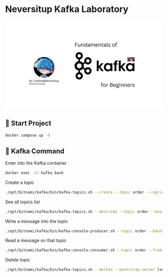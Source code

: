 <h1>Neversitup Kafka Laboratory</h1>

<img src="./thumnail.jpg" alt="thumnail.jpg">

<h2>🐳 Start Project</h2>

```bash
docker compose up -d
```


<h2>📑 Kafka Command</h2>

<p>Enter into the Kafka container</p>

```bash
docker exec -it kafka bash
```

<p>Create a topic</p>

```bash
./opt/bitnami/kafka/bin/kafka-topics.sh --create --topic order --replication-factor 1 --partitions 1 --bootstrap-server localhost:9092
```

<p>See all topics list</p>

```bash
./opt/bitnami/kafka/bin/kafka-topics.sh --describe --topic order --bootstrap-server localhost:9092
```

<p>Write a message into the topic</p>

```bash
./opt/bitnami/kafka/bin/kafka-console-producer.sh --topic order --bootstrap-server localhost:9092
```

<p>Read a message on that topic</p>

```bash
./opt/bitnami/kafka/bin/kafka-console-consumer.sh --topic order --from-beginning --bootstrap-server localhost:9092
```

<p>Delete topic</p>

```bash
./opt/bitnami/kafka/bin/kafka-topics.sh --delete --bootstrap-server localhost:9092 --topic quickstart-events
```